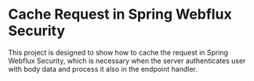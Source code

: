 # Cache Request in Spring Webflux Security

This project is designed to show how to cache the request in Spring Webflux Security, which is necessary when the server authenticates user with body data and process it also in the endpoint handler.
